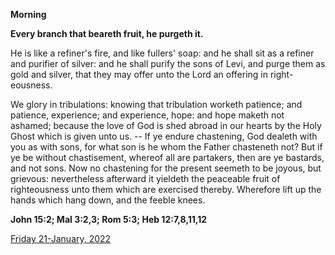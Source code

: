 **Morning**

**Every branch that beareth fruit, he purgeth it.**
 
He is like a refiner's fire, and like fullers' soap: and he shall sit as a refiner and purifier of silver: and he shall purify the sons of Levi, and purge them as gold and silver, that they may offer unto the Lord an offering in right-eousness.
 
We glory in tribulations: knowing that tribulation worketh patience; and patience, experience; and experience, hope: and hope maketh not ashamed; because the love of God is shed abroad in our hearts by the Holy Ghost which is given unto us. -- If ye endure chastening, God dealeth with you as with sons, for what son is he whom the Father chasteneth not? But if ye be without chastisement, whereof all are partakers, then are ye bastards, and not sons. Now no chastening for the present seemeth to be joyous, but grievous: nevertheless afterward it yieldeth the peaceable fruit of righteousness unto them which are exercised thereby. Wherefore lift up the hands which hang down, and the feeble knees.  

**John 15:2; Mal 3:2,3; Rom 5:3; Heb 12:7,8,11,12**

[Friday 21-January, 2022](https://t.me/daily_light)
